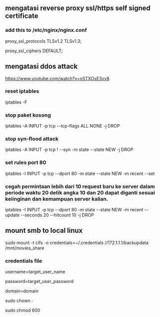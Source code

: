 ## mengatasi reverse proxy ssl/https self signed certificate
### add this to /etc/nginx/nginx.conf
proxy_ssl_protocols TLSv1.2 TLSv1.3;

proxy_ssl_ciphers DEFAULT;


## mengatasi ddos attack
https://www.youtube.com/watch?v=oSTXOsE3vv8

### reset iptables
iptables -F

### stop paket kosong
iptables -A INPUT -p tcp --tcp-flags ALL NONE -j DROP

### stop syn-flood attack
iptables -A INPUT -p tcp ! --syn -m state --state NEW -j DROP

### set rules port 80
iptables -I INPUT -p tcp --dport 80 -m state --state NEW -m recent --set

### cegah permintaan lebih dari 10 request baru ke server dalam periode waktu 20 detik angka 10 dan 20 dapat diganti sesuai keiinginan dan kemampuan server kalian.
iptables -I INPUT -p tcp --dport 80 -m state --state NEW -m recent --update --seconds 20 --hitcount 10 -j DROP

## mount smb to local linux
sudo mount -t cifs -o credentials=~/.credentials //172.1.1.1/backupdata /mnt/movies_share

### credentials file
username=target_user_name

password=target_user_password

domain=domain

sudo chown <User Name>:<Credentials Filename>

sudo chmod 600 <Credentials Filename>
